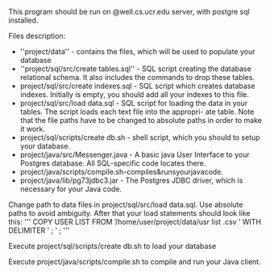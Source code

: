 This program should be run on @well.cs.ucr.edu server, with postgre sql installed.

Files description:
* ''project/data'' - contains the files, which will be used to populate your database
* ''project/sql/src/create tables.sql'' - SQL script creating the database relational schema. It also includes the commands to drop these tables.
* project/sql/src/create indexes.sql - SQL script which creates database indexes. Initially is empty, you should add all your indexes to this file.
* project/sql/src/load data.sql - SQL script for loading the data in your tables. The script loads each text file into the appropri- ate table. Note that the file paths have to be changed to absolute paths in order to make it work.
* project/sql/scripts/create db.sh - shell script, which you should to setup your database.
* project/java/src/Messenger.java - A basic java User Interface to your Postgres database. All SQL-specific code locates there.
* project/java/scripts/compile.sh-compiles&runsyourjavacode.
* project/java/lib/pg73jdbc3.jar - The Postgres JDBC driver, which is necessary for your Java code.

Change path to data files in project/sql/src/load data.sql. Use absolute paths to avoid ambiguity. After that your load statements should look like this:
'''
COPY USER LIST
FROM ’/home/user/project/data/usr list .csv ’ 
WITH DELIMITER ’ ; ’ ;
'''

Execute project/sql/scripts/create db.sh to load your database

Execute project/java/scripts/compile.sh to compile and run your Java client.
